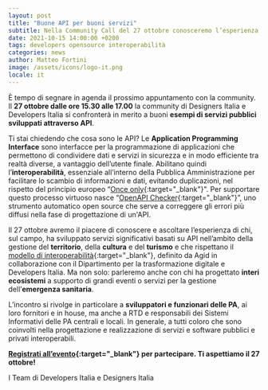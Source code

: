 ```yaml
---
layout: post
title: "Buone API per buoni servizi"
subtitle: Nella Community Call del 27 ottobre conosceremo l’esperienza di chi ha sviluppato servizi significativi in ambito pubblico basati su API
date: 2021-10-15 14:00:00 +0200
tags: developers opensource interoperabilità
categories: news
author: Matteo Fortini
image: /assets/icons/logo-it.png
locale: it
---
```

È tempo di segnare in agenda il prossimo appuntamento con la community. Il **27 ottobre dalle ore 15.30 alle 17.00** la community di Designers Italia e Developers Italia si confronterà in merito a buoni **esempi di servizi pubblici sviluppati attraverso API**.  

Ti stai chiedendo che cosa sono le API? Le **Application Programming Interface** sono interfacce per la programmazione di applicazioni che permettono di condividere dati e servizi in sicurezza e in modo efficiente tra realtà diverse, a vantaggio dell’utente finale. Abilitano quindi l’**interoperabilità**, essenziale all’interno della Pubblica Amministrazione per facilitare lo scambio di informazioni e dati, evitando duplicazioni, nel rispetto del principio europeo “[Once only](https://ec.europa.eu/cefdigital/wiki/display/CEFDIGITAL/Once+Only+Principle){:target="_blank"}". Per supportare questo processo virtuoso nasce “[OpenAPI Checker](https://medium.com/@Developers_Italia/openapi-checker-il-verificatore-delle-interfacce-digitali-api-1d50b978c8c5){:target="_blank"}”, uno strumento automatico open source che serve a correggere gli errori più diffusi nella fase di progettazione di un'API.

Il 27 ottobre avremo il piacere di conoscere e ascoltare l’esperienza di chi, sul campo, ha sviluppato servizi significativi basati su API nell’ambito della gestione del **territorio**, della **cultura** e del **turismo** e che rispettano il [modello di interoperabilità](https://www.agid.gov.it/it/infrastrutture/sistema-pubblico-connettivita/il-nuovo-modello-interoperabilita){:target="_blank"}, definito da Agid in collaborazione con il Dipartimento per la trasformazione digitale e Developers Italia.  Ma non solo: parleremo anche con chi ha progettato **interi ecosistemi** a supporto di grandi eventi o servizi per la gestione dell’**emergenza sanitaria**. 

L’incontro si rivolge in particolare a **sviluppatori e funzionari delle PA**, ai loro fornitori e in house, ma anche a RTD e responsabili dei Sistemi Informativi delle PA centrali e locali. In generale, a tutti coloro che sono coinvolti nella progettazione e realizzazione di servizi e software pubblici e privati interoperabili.

**[Registrati all’evento](https://mobilizon.it/events/6ec9dd7f-0786-468e-8c67-c336634a2825){:target="_blank"} per partecipare. Ti aspettiamo il 27 ottobre!**



I Team di Developers Italia e Designers Italia
